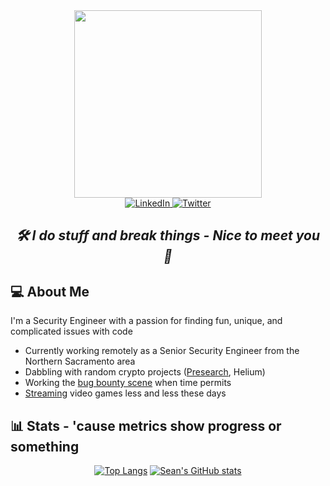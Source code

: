 <div id="header" align="center">
  <img src="https://i.imgur.com/oTwBtQa.png" height="300" />
  
  <div id="badges">
    <a href="https://www.linkedin.com/in/seanmarpo">
      <img src="https://img.shields.io/badge/LinkedIn-blue?style=for-the-badge&logo=linkedin&logoColor=white" alt="LinkedIn"/>
    </a>
    <a href="https://twitter.com/seanmarpo">
      <img src="https://img.shields.io/badge/Twitter-blue?style=for-the-badge&logo=twitter&logoColor=white" alt="Twitter"/>
    </a>
  </div>
  
  <h2><i>🛠 I do stuff and break things - Nice to meet you 👋</i></h2>
  
  
</div>

## 💻 About Me

I'm a Security Engineer with a passion for finding fun, unique, and complicated issues with code

- Currently working remotely as a Senior Security Engineer from the Northern Sacramento area
- Dabbling with random crypto projects ([Presearch](https://presearch.com/signup?rid=2447990), Helium)
- Working the [bug bounty scene](https://bugcrowd.com/arcaneanomie) when time permits
- [Streaming](https://twitch.tv/arcaneanomie) video games less and less these days
  
## 📊 Stats - 'cause metrics show progress or something

<div id="summary" align="center">

[![Top Langs](https://github-readme-stats.vercel.app/api/top-langs/?username=seanmarpo&theme=react)](https://github.com/anuraghazra/github-readme-stats) [![Sean's GitHub stats](https://github-readme-stats.vercel.app/api?username=seanmarpo&show_icons=true&theme=react)](https://github.com/anuraghazra/github-readme-stats)

</div>



